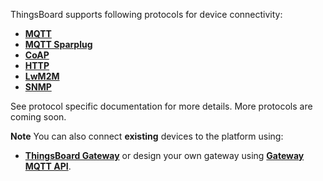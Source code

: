 
ThingsBoard supports following protocols for device connectivity:

 - **[MQTT](/docs/{{docsPrefix}}reference/mqtt-api)**
 - **[MQTT Sparplug](/docs/{{docsPrefix}}reference/mqtt-sparkplug-api)**
 - **[CoAP](/docs/{{docsPrefix}}reference/coap-api)**
 - **[HTTP](/docs/{{docsPrefix}}reference/http-api)**
 - **[LwM2M](/docs/{{docsPrefix}}reference/lwm2m-api)**
 - **[SNMP](/docs/{{docsPrefix}}reference/snmp-api)**

See protocol specific documentation for more details. More protocols are coming soon.

**Note** You can also connect **existing** devices to the platform using:

- **[ThingsBoard Gateway](/docs/iot-gateway/what-is-iot-gateway/)**
or design your own gateway using **[Gateway MQTT API](/docs/{{docsPrefix}}reference/gateway-mqtt-api/)**.

